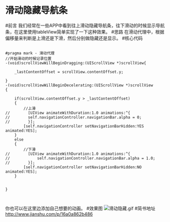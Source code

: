 # 滑动隐藏导航条
#前言
我们经常在一些APP中看到往上滑动隐藏导航条，往下滑动的时候显示导航条，在这里使用tableView简单实现了一下这种效果。
#思路
在滑动代理中，根据偏移量来判断是上滑还是下滑，然后分别做隐藏还是显示。
#核心代码
```

#pragma mark - 滑动代理
//开始滑动的时候记录位置
-(void)scrollViewWillBeginDragging:(UIScrollView *)scrollView{
    
    _lastContentOffset = scrollView.contentOffset.y;
    
}
-(void)scrollViewWillBeginDecelerating:(UIScrollView *)scrollView
{
    
    if(scrollView.contentOffset.y > _lastContentOffset)
    {
        //上滑
//        [UIView animateWithDuration:1.0 animations:^{
//        self.navigationController.navigationBar.alpha = 0;
//        }];
        [self.navigationController setNavigationBarHidden:YES animated:YES];
    }
    else
    {
        //下滑
//        [UIView animateWithDuration:1.0 animations:^{
//            self.navigationController.navigationBar.alpha = 1.0;
//        }];
        [self.navigationController setNavigationBarHidden:NO animated:YES];
    }
    

}
    
    
```
你也可以在这里边添加自己想要的动画。
#效果图
![滑动隐藏.gif](http://upload-images.jianshu.io/upload_images/1979970-72f7ad06020886fe.gif?imageMogr2/auto-orient/strip)
#简书地址
http://www.jianshu.com/p/16a0a862b486
